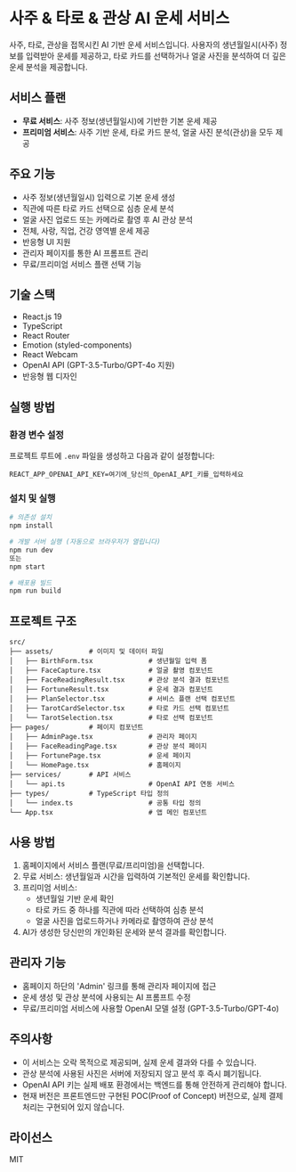 # 사주 & 타로 & 관상 AI 운세 서비스

사주, 타로, 관상을 접목시킨 AI 기반 운세 서비스입니다. 사용자의 생년월일시(사주) 정보를 입력받아 운세를 제공하고, 타로 카드를 선택하거나 얼굴 사진을 분석하여 더 깊은 운세 분석을 제공합니다.

## 서비스 플랜

- **무료 서비스**: 사주 정보(생년월일시)에 기반한 기본 운세 제공
- **프리미엄 서비스**: 사주 기반 운세, 타로 카드 분석, 얼굴 사진 분석(관상)을 모두 제공

## 주요 기능

- 사주 정보(생년월일시) 입력으로 기본 운세 생성
- 직관에 따른 타로 카드 선택으로 심층 운세 분석
- 얼굴 사진 업로드 또는 카메라로 촬영 후 AI 관상 분석
- 전체, 사랑, 직업, 건강 영역별 운세 제공
- 반응형 UI 지원
- 관리자 페이지를 통한 AI 프롬프트 관리
- 무료/프리미엄 서비스 플랜 선택 기능

## 기술 스택

- React.js 19
- TypeScript
- React Router
- Emotion (styled-components)
- React Webcam
- OpenAI API (GPT-3.5-Turbo/GPT-4o 지원)
- 반응형 웹 디자인

## 실행 방법

### 환경 변수 설정

프로젝트 루트에 `.env` 파일을 생성하고 다음과 같이 설정합니다:

```
REACT_APP_OPENAI_API_KEY=여기에_당신의_OpenAI_API_키를_입력하세요
```

### 설치 및 실행

```bash
# 의존성 설치
npm install

# 개발 서버 실행 (자동으로 브라우저가 열립니다)
npm run dev
또는
npm start

# 배포용 빌드
npm run build
```

## 프로젝트 구조

```
src/
├── assets/         # 이미지 및 데이터 파일
│   ├── BirthForm.tsx              # 생년월일 입력 폼
│   ├── FaceCapture.tsx            # 얼굴 촬영 컴포넌트
│   ├── FaceReadingResult.tsx      # 관상 분석 결과 컴포넌트
│   ├── FortuneResult.tsx          # 운세 결과 컴포넌트
│   ├── PlanSelector.tsx           # 서비스 플랜 선택 컴포넌트
│   ├── TarotCardSelector.tsx      # 타로 카드 선택 컴포넌트
│   └── TarotSelection.tsx         # 타로 선택 컴포넌트
├── pages/          # 페이지 컴포넌트
│   ├── AdminPage.tsx              # 관리자 페이지
│   ├── FaceReadingPage.tsx        # 관상 분석 페이지
│   ├── FortunePage.tsx            # 운세 페이지
│   └── HomePage.tsx               # 홈페이지
├── services/       # API 서비스
│   └── api.ts                     # OpenAI API 연동 서비스
├── types/          # TypeScript 타입 정의
│   └── index.ts                   # 공통 타입 정의
└── App.tsx                        # 앱 메인 컴포넌트
```

## 사용 방법

1. 홈페이지에서 서비스 플랜(무료/프리미엄)을 선택합니다.
2. 무료 서비스: 생년월일과 시간을 입력하여 기본적인 운세를 확인합니다.
3. 프리미엄 서비스:
   - 생년월일 기반 운세 확인
   - 타로 카드 중 하나를 직관에 따라 선택하여 심층 분석
   - 얼굴 사진을 업로드하거나 카메라로 촬영하여 관상 분석
4. AI가 생성한 당신만의 개인화된 운세와 분석 결과를 확인합니다.

## 관리자 기능

- 홈페이지 하단의 'Admin' 링크를 통해 관리자 페이지에 접근
- 운세 생성 및 관상 분석에 사용되는 AI 프롬프트 수정
- 무료/프리미엄 서비스에 사용할 OpenAI 모델 설정 (GPT-3.5-Turbo/GPT-4o)

## 주의사항

- 이 서비스는 오락 목적으로 제공되며, 실제 운세 결과와 다를 수 있습니다.
- 관상 분석에 사용된 사진은 서버에 저장되지 않고 분석 후 즉시 폐기됩니다.
- OpenAI API 키는 실제 배포 환경에서는 백엔드를 통해 안전하게 관리해야 합니다.
- 현재 버전은 프론트엔드만 구현된 POC(Proof of Concept) 버전으로, 실제 결제 처리는 구현되어 있지 않습니다.

## 라이선스

MIT
